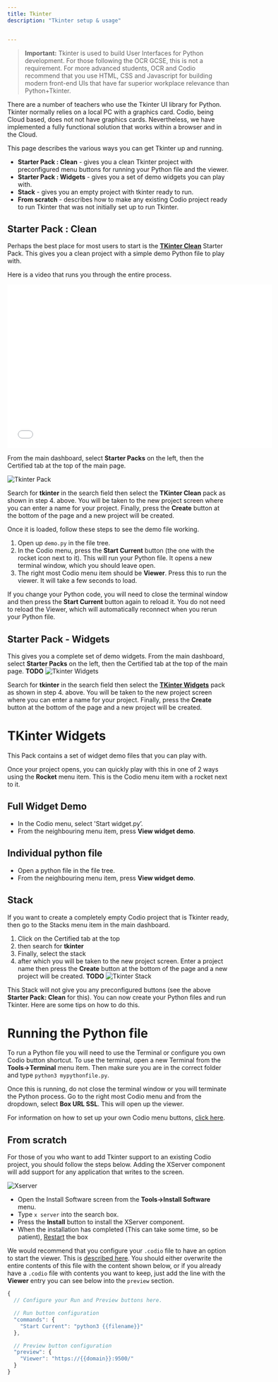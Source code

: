 ```yaml
---
title: Tkinter
description: "Tkinter setup & usage"


---
```


> **Important:** Tkinter is used to build User Interfaces for Python development. For those following the OCR GCSE, this is not a requirement. For more advanced students, OCR and Codio recommend that you use HTML, CSS and Javascript for building modern front-end UIs that have far superior workplace relevance than Python+Tkinter.

There are a number of teachers who use the Tkinter UI library for Python. Tkinter normally relies on a local PC with a graphics card. Codio, being Cloud based, does not not have graphics cards. Nevertheless, we have implemented a fully functional solution that works within a browser and in the Cloud.

This page describes the various ways you can get Tkinter up and running.

- **Starter Pack : Clean** - gives you a clean Tkinter project with preconfigured menu buttons for running your Python file and the viewer.
- **Starter Pack : Widgets** - gives you a set of demo widgets you can play with.
- **Stack** - gives you an empty project with tkinter ready to run.
- **From scratch** - describes how to make any existing Codio project ready to run Tkinter that was not initially set up to run Tkinter.

## Starter Pack : Clean
Perhaps the best place for most users to start is the **[TKinter Clean](https://codio.com/home/starter-packs/22d48c99-80a4-43dd-90e9-83fe59d3906c)** Starter Pack. This gives you a clean project with a simple demo Python file to play with.

Here is a video that runs you through the entire process.

<div class="video">
<div class="video-wrapper">
<iframe src="//player.vimeo.com/video/131579422" width="600" height="370" frameborder="0" webkitallowfullscreen mozallowflscreen allowfullscreen></iframe>
</div>
</div>

From the main dashboard, select **Starter Packs** on the left, then the Certified tab at the top of the main page.

![Tkinter Pack](/img/tkinter-pack.png)


Search for **tkinter** in the search field then select the **TKinter Clean** pack as shown in step 4. above. You will be taken to the new project screen where you can enter a name for your project. Finally, press the **Create** button at the bottom of the page and a new project will be created.

Once it is loaded, follow these steps to see the demo file working.

1. Open up `demo.py` in the file tree.
1. In the Codio menu, press the **Start Current** button (the one with the rocket icon next to it). This will run your Python file. It opens a new terminal window, which you should leave open.
1. The right most Codio menu item should be **Viewer**. Press this to run the viewer. It will take a few seconds to load.

If you change your Python code, you will need to close the terminal window and then press the **Start Current** button again to reload it. You do not need to reload the Viewer, which will automatically reconnect when you rerun your Python file.


## Starter Pack - Widgets
This gives you a complete set of demo widgets. From the main dashboard, select **Starter Packs** on the left, then the Certified tab at the top of the main page.
**TODO**
![Tkinter Widgets](/img/tkinter-pack.png)


Search for **tkinter** in the search field then select the **[TKinter Widgets](https://codio.com/home/starter-packs/35641b58-c3ce-44da-b07b-93c062344e82)** pack as shown in step 4. above. You will be taken to the new project screen where you can enter a name for your project. Finally, press the **Create** button at the bottom of the page and a new project will be created.

# TKinter Widgets
This Pack contains a set of widget demo files that you can play with.

Once your project opens, you can quickly play with this in one of 2 ways using the **Rocket** menu item. This is the Codio menu item with a rocket next to it.

## Full Widget Demo

- In the Codio menu, select 'Start widget.py’.
- From the neighbouring menu item, press **View widget demo**.

## Individual python file

- Open a python file in the file tree.
- From the neighbouring menu item, press **View widget demo**.


## Stack
If you want to create a completely empty Codio project that is Tkinter ready, then go to the Stacks menu item in the main dashboard.

1. Click on the Certified tab at the top
1. then search for **tkinter**
1. Finally, select the stack
1. after which you will be taken to the new project screen. Enter a project name then press the **Create** button at the bottom of the page and a new project will be created.
**TODO**
![Tkinter Stack](/img/tkinter-stack.png)


This Stack will not give you any preconfigured buttons (see the above **Starter Pack: Clean** for this).
You can now create your Python files and run Tkinter. Here are some tips on how to do this.

# Running the Python file
To run a Python file you will need to use the Terminal or configure you own Codio button shortcut. To use the terminal, open a new Terminal from the **Tools->Terminal** menu item. Then make sure you are in the correct folder and type `python3 mypythonfile.py`.

Once this is running, do not close the terminal window or you will terminate the Python process. Go to the right most Codio menu and from the dropdown, select **Box URL SSL**. This will open up the viewer.

For information on how to set up your own Codio menu buttons, [click here](/project/ide/boxes/#customizable-run-menu).


## From scratch
For those of you who want to add Tkinter support to an existing Codio project, you should follow the steps below. Adding the XServer component will add support for any application that writes to the screen.

![Xserver](/img/xserver-install.png)


- Open the Install Software screen from the **Tools->Install Software** menu.
- Type `x server` into the search box.
- Press the **Install** button to install the XServer component.
- When the installation has completed (This can take some time, so be patient), [Restart](/project/ide/boxes/#restart-and-reset) the box


We would recommend that you configure your `.codio` file to have an option to start the viewer. This is [described here](/project/ide/boxes/#customizable-run-menu). You should either overwrite the entire contents of this file with the content shown below, or if you already have a `.codio` file with contents you want to keep, just add the line with the **Viewer** entry you can see below into the `preview` section.

```javascript
{
  // Configure your Run and Preview buttons here.

  // Run button configuration
  "commands": {
    "Start Current": "python3 {{filename}}"
  },

  // Preview button configuration
  "preview": {
    "Viewer": "https://{{domain}}:9500/"
  }
}
```
